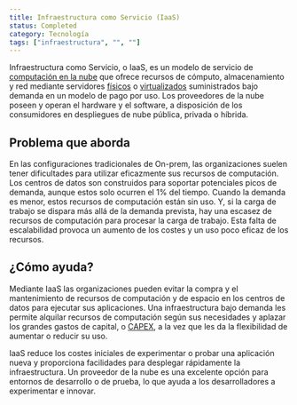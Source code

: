 ```yaml
---
title: Infraestructura como Servicio (IaaS)
status: Completed
category: Tecnología
tags: ["infraestructura", "", ""]
---
```


Infraestructura como Servicio, o IaaS, es un modelo de servicio de [computación en la nube](/es/cloud-computing/) que
ofrece recursos de cómputo, almacenamiento y red mediante servidores [físicos](/es/bare-metal-machine/) o [virtualizados](/es/virtualization/)
suministrados bajo demanda en un modelo de pago por uso.
Los proveedores de la nube poseen y operan el hardware y el software,
a disposición de los consumidores en despliegues de nube pública, privada o híbrida.

## Problema que aborda

En las configuraciones tradicionales de On-prem, las organizaciones suelen tener dificultades para utilizar eficazmente sus recursos de computación.
Los centros de datos son construidos para soportar potenciales picos de demanda, aunque estos solo ocurren el 1% del tiempo.
Cuando la demanda es menor, estos recursos de computación están sin uso.
Y, si la carga de trabajo se dispara más allá de la demanda prevista,
hay una escasez de recursos de computación para procesar la carga de trabajo.
Esta falta de escalabilidad provoca un aumento de los costes y un uso poco eficaz de los recursos.

## ¿Cómo ayuda?

Mediante IaaS las organizaciones pueden evitar la compra y el mantenimiento de recursos de computación y de espacio en los centros de datos para ejecutar sus aplicaciones.
Una infraestructura bajo demanda les permite alquilar recursos de computación según sus necesidades y
aplazar los grandes gastos de capital, o [CAPEX](https://es.wikipedia.org/wiki/Capex),
a la vez que les da la flexibilidad de aumentar o reducir su uso.

IaaS reduce los costes iniciales de experimentar o probar una aplicación nueva y
proporciona facilidades para desplegar rápidamente la infraestructura.
Un proveedor de la nube es una excelente opción para entornos de desarrollo o de prueba,
lo que ayuda a los desarrolladores a experimentar e innovar.

